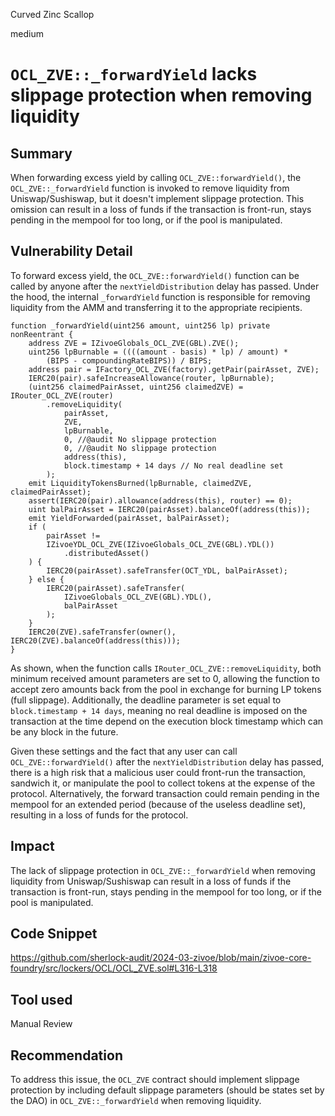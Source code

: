 Curved Zinc Scallop

medium

# `OCL_ZVE::_forwardYield` lacks slippage protection when removing liquidity

## Summary

When forwarding excess yield by calling `OCL_ZVE::forwardYield()`, the `OCL_ZVE::_forwardYield` function is invoked to remove liquidity from Uniswap/Sushiswap, but it doesn't implement slippage protection. This omission can result in a loss of funds if the transaction is front-run, stays pending in the mempool for too long, or if the pool is manipulated.

## Vulnerability Detail

To forward excess yield, the `OCL_ZVE::forwardYield()` function can be called by anyone after the `nextYieldDistribution` delay has passed. Under the hood, the internal `_forwardYield` function is responsible for removing liquidity from the AMM and transferring it to the appropriate recipients.

```solidity
function _forwardYield(uint256 amount, uint256 lp) private nonReentrant {
    address ZVE = IZivoeGlobals_OCL_ZVE(GBL).ZVE();
    uint256 lpBurnable = ((((amount - basis) * lp) / amount) *
        (BIPS - compoundingRateBIPS)) / BIPS;
    address pair = IFactory_OCL_ZVE(factory).getPair(pairAsset, ZVE);
    IERC20(pair).safeIncreaseAllowance(router, lpBurnable);
    (uint256 claimedPairAsset, uint256 claimedZVE) = IRouter_OCL_ZVE(router)
        .removeLiquidity(
            pairAsset,
            ZVE,
            lpBurnable,
            0, //@audit No slippage protection
            0, //@audit No slippage protection
            address(this),
            block.timestamp + 14 days // No real deadline set
        );
    emit LiquidityTokensBurned(lpBurnable, claimedZVE, claimedPairAsset);
    assert(IERC20(pair).allowance(address(this), router) == 0);
    uint balPairAsset = IERC20(pairAsset).balanceOf(address(this));
    emit YieldForwarded(pairAsset, balPairAsset);
    if (
        pairAsset !=
        IZivoeYDL_OCL_ZVE(IZivoeGlobals_OCL_ZVE(GBL).YDL())
            .distributedAsset()
    ) {
        IERC20(pairAsset).safeTransfer(OCT_YDL, balPairAsset);
    } else {
        IERC20(pairAsset).safeTransfer(
            IZivoeGlobals_OCL_ZVE(GBL).YDL(),
            balPairAsset
        );
    }
    IERC20(ZVE).safeTransfer(owner(), IERC20(ZVE).balanceOf(address(this)));
}
```

As shown, when the function calls `IRouter_OCL_ZVE::removeLiquidity`, both minimum received amount parameters are set to 0, allowing the function to accept zero amounts back from the pool in exchange for burning LP tokens (full slippage). Additionally, the deadline parameter is set equal to `block.timestamp + 14 days`, meaning no real deadline is imposed on the transaction at the time depend on the execution block timestamp which can be any block in the future.

Given these settings and the fact that any user can call `OCL_ZVE::forwardYield()` after the `nextYieldDistribution` delay has passed, there is a high risk that a malicious user could front-run the transaction, sandwich it, or manipulate the pool to collect tokens at the expense of the protocol. Alternatively, the forward transaction could remain pending in the mempool for an extended period (because of the useless deadline set), resulting in a loss of funds for the protocol.

## Impact

The lack of slippage protection in `OCL_ZVE::_forwardYield` when removing liquidity from Uniswap/Sushiswap can result in a loss of funds if the transaction is front-run, stays pending in the mempool for too long, or if the pool is manipulated.

## Code Snippet

https://github.com/sherlock-audit/2024-03-zivoe/blob/main/zivoe-core-foundry/src/lockers/OCL/OCL_ZVE.sol#L316-L318

## Tool used

Manual Review

## Recommendation

To address this issue, the `OCL_ZVE` contract should implement slippage protection by including default slippage parameters (should be states set by the DAO) in `OCL_ZVE::_forwardYield` when removing liquidity.